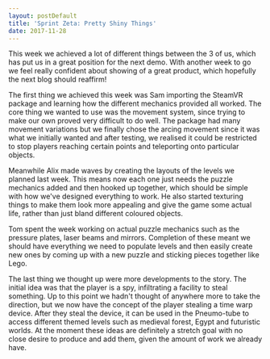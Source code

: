 ```yaml
---
layout: postDefault
title: 'Sprint Zeta: Pretty Shiny Things'
date: 2017-11-28
---
```


This week we achieved a lot of different things between the 3 of us, which has put us in a great position for the next demo. With another week to go we feel really confident about showing of a great product, which hopefully the next blog should reaffirm!

<!--excerpt-->

The first thing we achieved this week was Sam importing the SteamVR package and learning how the different mechanics provided all worked. The core thing we wanted to use was the movement system, since trying to make our own proved very difficult to do well. The package had many movement variations but we finally chose the arcing movement since it was what we initially wanted and after testing, we realised it could be restricted to stop players reaching certain points and teleporting onto particular objects.

Meanwhile Alix made waves by creating the layouts of the levels we planned last week. This means now each one just needs the puzzle mechanics added and then hooked up together, which should be simple with how we've designed everything to work. He also started texturing things to make them look more appealing and give the game some actual life, rather than just bland different coloured objects.

Tom spent the week working on actual puzzle mechanics such as the pressure plates, laser beams and mirrors. Completion of these meant we should have everything we need to populate levels and then easily create new ones by coming up with a new puzzle and sticking pieces together like Lego.

The last thing we thought up were more developments to the story. The initial idea was that the player is a spy, infiltrating a facility to steal something. Up to this point we hadn't thought of anywhere more to take the direction, but we now have the concept of the player stealing a time warp device. After they steal the device, it can be used in the Pneumo-tube to access different themed levels such as medieval forest, Egypt and futuristic worlds. At the moment these ideas are definitely a stretch goal with no close desire to produce and add them, given the amount of work we already have.
